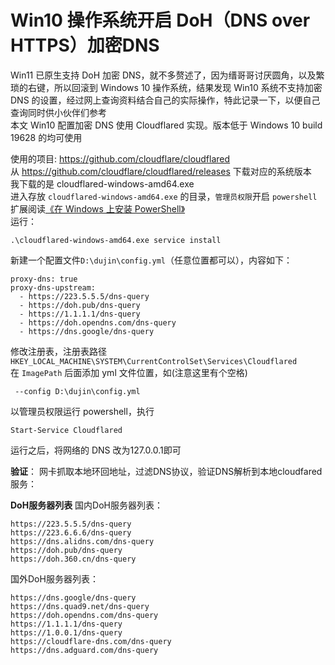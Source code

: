 # Win10 操作系统开启 DoH（DNS over HTTPS）加密DNS

Win11 已原生支持 DoH 加密 DNS，就不多赘述了，因为缙哥哥讨厌圆角，以及繁琐的右键，所以回滚到 Windows 10 操作系统，结果发现 Win10 系统不支持加密 DNS 的设置，经过网上查询资料结合自己的实际操作，特此记录一下，以便自己查询同时供小伙伴们参考  
本文 Win10 配置加密 DNS 使用 Cloudflared 实现。版本低于 Windows 10 build 19628 的均可使用  

使用的项目: https://github.com/cloudflare/cloudflared  
从 https://github.com/cloudflare/cloudflared/releases 下载对应的系统版本  
我下载的是 cloudflared-windows-amd64.exe  
进入存放 `cloudflared-windows-amd64.exe` 的目录，`管理员权限`开启 `powershell`
扩展阅读[《在 Windows 上安装 PowerShell》](https://learn.microsoft.com/zh-cn/powershell/scripting/install/installing-powershell-on-windows?view=powershell-7.4#winget)  
运行：  
```
.\cloudflared-windows-amd64.exe service install
```
新建一个配置文件`D:\dujin\config.yml`（任意位置都可以），内容如下：
```
proxy-dns: true
proxy-dns-upstream:
  - https://223.5.5.5/dns-query
  - https://doh.pub/dns-query
  - https://1.1.1.1/dns-query
  - https://doh.opendns.com/dns-query
  - https://dns.google/dns-query
```
修改注册表，注册表路径`HKEY_LOCAL_MACHINE\SYSTEM\CurrentControlSet\Services\Cloudflared`  
在 `ImagePath` 后面添加 yml 文件位置，如(注意这里有个空格)  
```
 --config D:\dujin\config.yml
```

以管理员权限运行 powershell，执行
```
Start-Service Cloudflared
```
运行之后，将网络的 DNS 改为127.0.0.1即可

**验证**：
网卡抓取本地环回地址，过滤DNS协议，验证DNS解析到本地cloudfared服务：  



**DoH服务器列表**
国内DoH服务器列表：
```
https://223.5.5.5/dns-query
https://223.6.6.6/dns-query
https://dns.alidns.com/dns-query
https://doh.pub/dns-query
https://doh.360.cn/dns-query
```
国外DoH服务器列表：
```
https://dns.google/dns-query
https://dns.quad9.net/dns-query
https://doh.opendns.com/dns-query
https://1.1.1.1/dns-query
https://1.0.0.1/dns-query
https://cloudflare-dns.com/dns-query
https://dns.adguard.com/dns-query
```